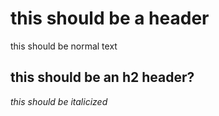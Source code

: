 # this should be a header
this should be normal text

## this should be an h2 header?
*this should be italicized*
